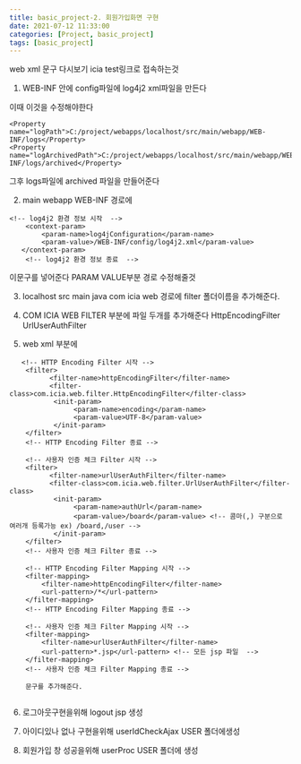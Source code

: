 ```yaml
---
title: basic_project-2. 회원가입화면 구현
date: 2021-07-12 11:33:00
categories: [Project, basic_project]
tags: [basic_project]
---
```



web xml 문구 다시보기
icia test링크로 접속하는것


1. WEB-INF 안에 config파일에 log4j2 xml파일을 만든다

이때  이것을 수정해야한다

```
<Property name="logPath">C:/project/webapps/localhost/src/main/webapp/WEB-INF/logs</Property>
<Property name="logArchivedPath">C:/project/webapps/localhost/src/main/webapp/WEB-INF/logs/archived</Property>
```
        
그후 logs파일에 archived 파일을 만들어준다 
 


2. main webapp WEB-INF 경로에

```
<!-- log4j2 환경 정보 시작  --> 
	<context-param>
        <param-name>log4jConfiguration</param-name>
        <param-value>/WEB-INF/config/log4j2.xml</param-value>   
   </context-param>   
	<!-- log4j2 환경 정보 종료  --> 
```
  
 이문구를 넣어준다
 PARAM VALUE부분 경로 수정해줄것
  

3. localhost src main java com icia web 경로에   filter 폴더이름을 추가해준다.


4. COM ICIA WEB FILTER 부분에 파일 두개를 추가해준다
HttpEncodingFilter
UrlUserAuthFilter



5. web xml 부분에


```
   <!-- HTTP Encoding Filter 시작 -->
    <filter>
          <filter-name>httpEncodingFilter</filter-name>
          <filter-class>com.icia.web.filter.HttpEncodingFilter</filter-class>            
           <init-param>
                <param-name>encoding</param-name>
                <param-value>UTF-8</param-value>
           </init-param>
    </filter>
    <!-- HTTP Encoding Filter 종료 -->
    
    <!-- 사용자 인증 체크 Filter 시작 -->
    <filter>
          <filter-name>urlUserAuthFilter</filter-name>
          <filter-class>com.icia.web.filter.UrlUserAuthFilter</filter-class>            
           <init-param>
                <param-name>authUrl</param-name>
                <param-value>/board</param-value> <!-- 콤마(,) 구분으로 여러개 등록가능 ex) /board,/user -->
           </init-param>
    </filter>
    <!-- 사용자 인증 체크 Filter 종료 -->
    
    <!-- HTTP Encoding Filter Mapping 시작 --> 
    <filter-mapping>
        <filter-name>httpEncodingFilter</filter-name>
        <url-pattern>/*</url-pattern>
    </filter-mapping>
    <!-- HTTP Encoding Filter Mapping 종료 --> 
    
    <!-- 사용자 인증 체크 Filter Mapping 시작 -->
    <filter-mapping>
        <filter-name>urlUserAuthFilter</filter-name>
        <url-pattern>*.jsp</url-pattern> <!-- 모든 jsp 파일  -->
    </filter-mapping>
    <!-- 사용자 인증 체크 Filter Mapping 종료 -->
    
    문구를 추가해준다.
    
```    
 6. 로그아웃구현을위해 logout jsp 생성
 
 7. 아이디있나 없나 구현을위해 userIdCheckAjax  USER 폴더에생성

8. 회원가입 창 성공을위해 userProc USER 폴더에 생성
